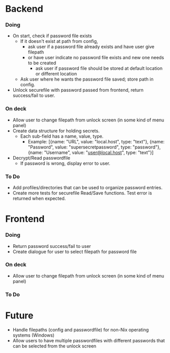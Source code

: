 # Backend

### Doing
- On start, check if password file exists
    - If it doesn't exist at path from config,
        - ask user if a password file already exists and have user give filepath
        - or have user indicate no password file exists and new one needs to be created
            - ask user if password file should be stored at default location or different location
    - Ask user where he wants the password file saved; store path in config.
- Unlock securefile with password passed from frontend, return success/fail to user.

### On deck

- Allow user to change filepath from unlock screen (in some kind of menu panel)
- Create data structure for holding secrets.
    - Each sub-field has a name, value, type.
        - Example: [{name: "URL", value: "local.host", type: "text"}, {name: "Password", value: "supersecretpassword", type: "password"}, {name: "Username", value: "user@local.host", type: "text"}]
- Decrypt/Read passwordfile
    - If password is wrong, display error to user.

### To Do
- Add profiles/directories that can be used to organize password entries.
- Create more tests for securefile Read/Save functions. Test error is returned when expected.

# Frontend

### Doing
- Return password success/fail to user
- Create dialogue for user to select filepath for password file

### On deck
- Allow user to change filepath from unlock screen (in some kind of menu panel)

### To Do

# Future
- Handle filepaths (config and passwordfile) for non-Nix operating systems (Windows)
- Allow users to have multiple passwordfiles with different passwords that can be selected from the unlock screen